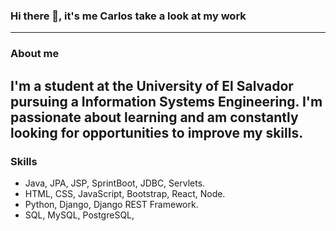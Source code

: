 ### Hi there 👋, it's me Carlos take a look at my work
---
### About me
I'm a student at the University of El Salvador pursuing a Information Systems Engineering. 
I'm passionate about learning and am constantly looking for opportunities to improve my skills.
---
### Skills
- Java, JPA, JSP, SprintBoot, JDBC, Servlets.
- HTML, CSS, JavaScript, Bootstrap, React, Node.
- Python, Django, Django REST Framework.
- SQL, MySQL, PostgreSQL, 
<!--
**Carl0sss/Carl0sss** is a ✨ _special_ ✨ repository because its `README.md` (this file) appears on your GitHub profile.

Here are some ideas to get you started:

- 🔭 I’m currently working on ...
- 🌱 I’m currently learning ...
- 👯 I’m looking to collaborate on ...
- 🤔 I’m looking for help with ...
- 💬 Ask me about ...
- 📫 How to reach me: ...
- 😄 Pronouns: ...
- ⚡ Fun fact: ...
-->
